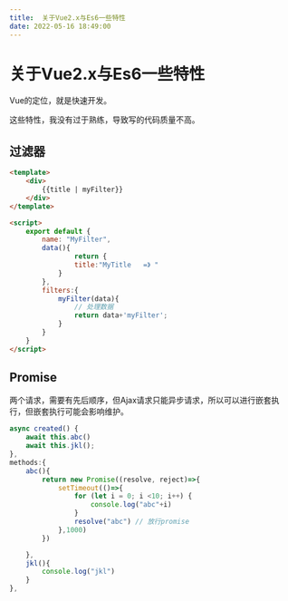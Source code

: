 ```yaml
---
title:  关于Vue2.x与Es6一些特性
date: 2022-05-16 18:49:00
---
```


# 关于Vue2.x与Es6一些特性

Vue的定位，就是快速开发。

这些特性，我没有过于熟练，导致写的代码质量不高。


## 过滤器

```html
<template>
    <div>
        {{title | myFilter}}
    </div>
</template>

<script>
    export default {
        name: "MyFilter",
        data(){
                return {
                title:"MyTitle   =》 "
            }
        },
        filters:{
            myFilter(data){
                // 处理数据
                return data+'myFilter';
            }
        }
    }
</script>
```



## Promise

两个请求，需要有先后顺序，但Ajax请求只能异步请求，所以可以进行嵌套执行，但嵌套执行可能会影响维护。

```js
async created() {
    await this.abc()
    await this.jkl();
},
methods:{
    abc(){
        return new Promise((resolve, reject)=>{
            setTimeout(()=>{
                for (let i = 0; i <10; i++) {
                    console.log("abc"+i)
                }
                resolve("abc") // 放行promise
            },1000)
        })

    },
    jkl(){
        console.log("jkl")
    }
},
```